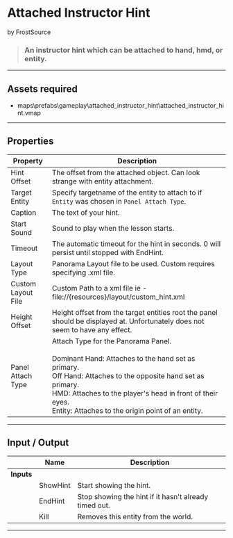 # Attached Instructor Hint
by FrostSource

> ### An instructor hint which can be attached to hand, hmd, or entity.

---

## Assets required

- maps\prefabs\gameplay\attached_instructor_hint\attached_instructor_hint.vmap

---

## Properties

| Property | Description |
| - | - |
| Hint Offset | The offset from the attached object. Can look strange with entity attachment.
| Target Entity | Specify targetname of the entity to attach to if `Entity` was chosen in `Panel Attach Type`.
| Caption | The text of your hint.
| Start Sound | Sound to play when the lesson starts.
| Timeout | The automatic timeout for the hint in seconds. 0 will persist until stopped with EndHint.
| Layout Type | Panorama Layout file to be used. Custom requires specifying .xml file.
| Custom Layout File | Custom Path to a xml file ie - file://{resources}/layout/custom_hint.xml
| Height Offset | Height offset from the target entities root the panel should be displayed at. Unfortunately does not seem to have any effect.
| Panel Attach Type | Attach Type for the Panorama Panel.<br><br>Dominant Hand: Attaches to the hand set as primary.<br>Off Hand: Attaches to the opposite hand set as primary.<br>HMD: Attaches to the player's head in front of their eyes.<br>Entity: Attaches to the origin point of an entity.

---

## Input / Output

|| Name | Description |
| -: | - | - |
| **Inputs**
|| ShowHint | Start showing the hint.
|| EndHint | Stop showing the hint if it hasn't already timed out.
|| Kill | Removes this entity from the world.

---